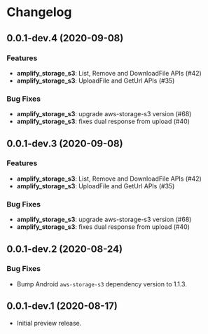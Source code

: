 # Changelog

## 0.0.1-dev.4 (2020-09-08)

### Features

- **amplify_storage_s3**: List, Remove and DownloadFile APIs (#42)
- **amplify_storage_s3**: UploadFile and GetUrl  APIs (#35)

### Bug Fixes

- **amplify_storage_s3**: upgrade aws-storage-s3 version (#68)
- **amplify_storage_s3**: fixes dual response from upload (#40)

## 0.0.1-dev.3 (2020-09-08)

### Features

- **amplify_storage_s3**: List, Remove and DownloadFile APIs (#42)
- **amplify_storage_s3**: UploadFile and GetUrl  APIs (#35)

### Bug Fixes

- **amplify_storage_s3**: upgrade aws-storage-s3 version (#68)
- **amplify_storage_s3**: fixes dual response from upload (#40)

## 0.0.1-dev.2 (2020-08-24)

### Bug Fixes

* Bump Android `aws-storage-s3` dependency version to 1.1.3.

## 0.0.1-dev.1 (2020-08-17)

* Initial preview release.

